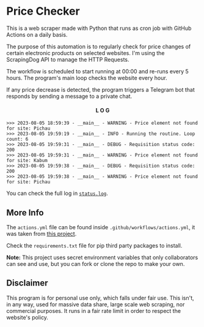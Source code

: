 # Price Checker
This is a web scraper made with Python that runs as cron job with GitHub Actions on a daily basis.

The purpose of this automation is to regularly check for price changes of certain electronic products on selected websites. I'm using the ScrapingDog API to manage the HTTP Requests.

The workflow is scheduled to start running at 00:00 and re-runs every 5 hours. The program's main loop checks the website every hour.

If any price decrease is detected, the program triggers a Telegram bot that responds by sending a message to a private chat.

<div align="center" >

#### L O G

</div>

```
>>> 2023-08-05 18:59:39 - __main__ - WARNING - Price element not found for site: Pichau
>>> 2023-08-05 19:59:19 - __main__ - INFO - Running the routine. Loop count: 6
>>> 2023-08-05 19:59:31 - __main__ - DEBUG - Requisition status code: 200
>>> 2023-08-05 19:59:31 - __main__ - WARNING - Price element not found for site: Kabum
>>> 2023-08-05 19:59:38 - __main__ - DEBUG - Requisition status code: 200
>>> 2023-08-05 19:59:38 - __main__ - WARNING - Price element not found for site: Pichau
```

You can check the full log in [`status.log`](./status.log).

## More Info

The `actions.yml` file can be found inside `.github/workflows/actions.yml`, it was taken from [this project](https://github.com/patrickloeber/python-github-action-template).

Check the `requirements.txt` file for pip third party packages to install.

<strong>Note:</strong> This project uses secret environment variables that only collaborators can see and use, but you can fork or clone the repo to make your own. 

## Disclaimer
This program is for personal use only, which falls under fair use. This isn't, in any way, used for massive data share, large scale web scraping, nor commercial purposes. It runs in a fair rate limit in order to respect the website's policy.
